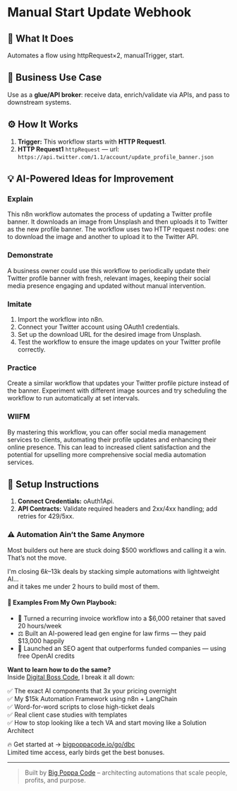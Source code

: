 # Manual Start Update Webhook
  ## 🚀 What It Does
  Automates a flow using httpRequest×2, manualTrigger, start.
  
  ## 💼 Business Use Case
  Use as a **glue/API broker**: receive data, enrich/validate via APIs, and pass to downstream systems.
  
  ## ⚙️ How It Works
  1. **Trigger:** This workflow starts with **HTTP Request1**.
  2. **HTTP Request1** `httpRequest` — url: `https://api.twitter.com/1.1/account/update_profile_banner.json`
  
  ## 💡 AI-Powered Ideas for Improvement
  ### Explain
This n8n workflow automates the process of updating a Twitter profile banner. It downloads an image from Unsplash and then uploads it to Twitter as the new profile banner. The workflow uses two HTTP request nodes: one to download the image and another to upload it to the Twitter API.

### Demonstrate
A business owner could use this workflow to periodically update their Twitter profile banner with fresh, relevant images, keeping their social media presence engaging and updated without manual intervention.

### Imitate
1. Import the workflow into n8n.
2. Connect your Twitter account using OAuth1 credentials.
3. Set up the download URL for the desired image from Unsplash.
4. Test the workflow to ensure the image updates on your Twitter profile correctly.

### Practice
Create a similar workflow that updates your Twitter profile picture instead of the banner. Experiment with different image sources and try scheduling the workflow to run automatically at set intervals.

### WIIFM
By mastering this workflow, you can offer social media management services to clients, automating their profile updates and enhancing their online presence. This can lead to increased client satisfaction and the potential for upselling more comprehensive social media automation services.
  
  ## 🔧 Setup Instructions
  1. **Connect Credentials:** oAuth1Api.
2. **API Contracts:** Validate required headers and 2xx/4xx handling; add retries for 429/5xx.
  
### ⚠️ Automation Ain’t the Same Anymore

Most builders out here are stuck doing $500 workflows and calling it a win.  
That’s not the move.  

I'm closing $6k–$13k deals by stacking simple automations with lightweight AI...  
and it takes me under 2 hours to build most of them.

#### 🧠 Examples From My Own Playbook:
- 🔁 Turned a recurring invoice workflow into a $6,000 retainer that saved 20 hours/week  
- ⚖️ Built an AI-powered lead gen engine for law firms — they paid $13,000 happily  
- 🚀 Launched an SEO agent that outperforms funded companies — using free OpenAI credits  

**Want to learn how to do the same?**  
Inside [Digital Boss Code](https://bigpoppacode.io/go/dbc), I break it all down:

✅ The exact AI components that 3x your pricing overnight  
✅ My $15k Automation Framework using n8n + LangChain  
✅ Word-for-word scripts to close high-ticket deals  
✅ Real client case studies with templates  
✅ How to stop looking like a tech VA and start moving like a Solution Architect  

🔥 Get started at → [bigpoppacode.io/go/dbc](https://bigpoppacode.io/go/dbc)  
Limited time access, early birds get the best bonuses.

---
> Built by [Big Poppa Code](https://bigpoppacode.io) – architecting automations that scale people, profits, and purpose.
  